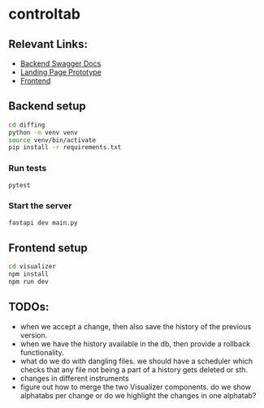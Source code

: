 # controltab

## Relevant Links:
- [Backend Swagger Docs](https://backend-production-0646.up.railway.app/docs)
- [Landing Page Prototype](https://controltab.vercel.app/)
- [Frontend](https://controltab.up.railway.app/#/login)

## Backend setup

```bash
cd diffing
python -m venv venv
source venv/bin/activate
pip install -r requirements.txt
```

### Run tests

```bash
pytest
```

### Start the server

```bash
fastapi dev main.py
```

## Frontend setup

```bash
cd visualizer
npm install
npm run dev
```

## TODOs:
* when we accept a change, then also save the history of the previous version.
* when we have the history available in the db, then provide a rollback functionality.
* what do we do with dangling files. we should have a scheduler which checks that any file not being a part of a history gets deleted or sth.
* changes in different instruments
* figure out how to merge the two Visualizer components. do we show alphatabs per change or do we highlight the changes in one alphatab?
